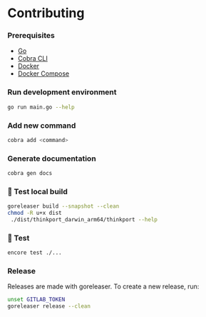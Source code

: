 # Contributing

### Prerequisites

* [Go](https://golang.org/doc/install)
* [Cobra CLI](https://cobra.dev)
* [Docker](https://docs.docker.com/get-docker/)
* [Docker Compose](https://docs.docker.com/compose/install/)

### Run development environment

```bash
go run main.go --help
```

### Add new command

```bash
cobra add <command>
```

### Generate documentation

```bash
cobra gen docs
```

### 🧪 Test local build

```bash
goreleaser build --snapshot --clean
chmod -R u+x dist
 ./dist/thinkport_darwin_arm64/thinkport --help
```

### 🧪 Test

```bash
encore test ./...
```

### Release

Releases are made with goreleaser. To create a new release, run:

```bash
unset GITLAB_TOKEN
goreleaser release --clean
```
